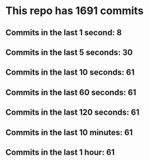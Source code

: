 # This repo has 1691 commits

## Commits in the last 1 second: 8
## Commits in the last 5 seconds: 30
## Commits in the last 10 seconds: 61
## Commits in the last 60 seconds: 61
## Commits in the last 120 seconds: 61
## Commits in the last 10 minutes: 61
## Commits in the last 1 hour: 61
